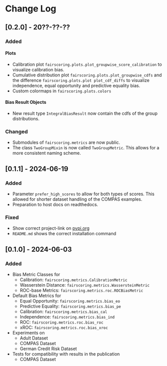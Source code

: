 # Change Log

## [0.2.0] - 20??-??-??

### Added
#### Plots
- Calibration plot `fairscoring.plots.plot_groupwise_score_calibration` to visualize calibration bias.
- Cumulative distribution plot `fairscoring.plots.plot_groupwise_cdfs` and the difference `fairscoring.plots.plot plot_cdf_diffs`
  to visualize independence, equal opportunity and predictive equality bias.
- Custom colormaps in `fairscoring.plots.colors`

#### Bias Result Objects
- New result type `IntegralBiasResult` now contain the cdfs of the group distributions.

### Changed
- Submodules of `fairscoring.metrics` are now public.
- The class `TwoGroupMixin` is now called `TwoGroupMetric`. 
  This allows for a more consistent naming scheme.

## [0.1.1] - 2024-06-19
 
### Added
- Parameter `prefer_high_scores` to allow for both types of scores.
  This allowed for shorter dataset handling of the COMPAS examples.
- Preparation to host docs on readthedocs. 
 
### Fixed
 
- Show correct project-link on [pypi.org](https://pypi.org/project/fair-scoring/) 
- `README.md` shows the correct installation command

## [0.1.0] - 2024-06-03
 
### Added
- Bias Metric Classes for
  - Calibration: `fairscoring.metrics.CalibrationMetric`
  - Wasserstein Distance: `fairscoring.metrics.WassersteinMetric`
  - ROC-base Metrics: `fairscoring.metrics.roc.ROCBiasMetric`
- Default Bias Metrics for
  - Equal Opportunity: `fairscoring.metrics.bias_eo`
  - Predictive Equality: `fairscoring.metrics.bias_pe`
  - Calibration: `fairscoring.metrics.bias_cal`
  - Independence: `fairscoring.metrics.bias_ind`
  - ROC: `fairscoring.metrics.roc.bias_roc`
  - xROC: `fairscoring.metrics.roc.bias_xroc`
- Experiments on
  - Adult Dataset
  - COMPAS Dataset
  - German Credit Risk Dataset
- Tests for compatibility with results in the publication
  - COMPAS Dataset